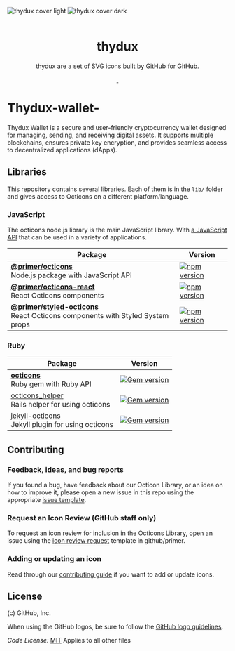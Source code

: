 ![thydux cover light](https://user-images.githubusercontent.com/54012/138925195-5779c51d-ff8c-4264-a914-e64f4843893d.png#gh-light-mode-only)
![thydux cover dark](https://user-images.githubusercontent.com/54012/138925203-80e1afa1-ba54-4731-9525-3c41186663f9.png#gh-dark-mode-only)
<br>
<br>
<h1 align="center">thydux</h1>

<p align="center">thydux are a set of SVG icons built by GitHub for GitHub.</p>

<p align="center">
  <a aria-label="build status" href="https://github.com/primer/octicons/actions/workflows/ci.yml">
    <img alt="" src="https://github.com/primer/octicons/actions/workflows/ci.yml/badge.svg?branch=main&event=push">
  </a>
  <a aria-label="publish status" href="https://github.com/primer/octicons/actions/workflows/publish.yml">
    <img alt="" src="https://github.com/primer/octicons/actions/workflows/publish.yml/badge.svg">
  </a>
</p>

# Thydux-wallet-
Thydux Wallet is a secure and user-friendly cryptocurrency wallet designed for managing, sending, and receiving digital assets. It supports multiple blockchains, ensures private key encryption, and provides seamless access to decentralized applications (dApps).


## Libraries

This repository contains several libraries. Each of them is in the `lib/` folder and gives access to Octicons on a different platform/language.

### JavaScript

The octicons node.js library is the main JavaScript library. With [a JavaScript API](/lib/octicons_node/README.md) that can be used in a variety of applications.

| Package                                                                              | Version                                                                                                                         |
| ------------------------------------------------------------------------------------ | ------------------------------------------------------------------------------------------------------------------------------- |
| **[@primer/octicons](/lib/octicons_node)** <br />Node.js package with JavaScript API | [![npm version](https://img.shields.io/npm/v/@primer/octicons.svg)](https://www.npmjs.org/package/@primer/octicons)             |
| **[@primer/octicons-react](/lib/octicons_react)** <br />React Octicons components    | [![npm version](https://img.shields.io/npm/v/@primer/octicons-react.svg)](https://www.npmjs.org/package/@primer/octicons-react) |
| **[@primer/styled-octicons](/lib/octicons_styled)** <br />React Octicons components with Styled System props    | [![npm version](https://img.shields.io/npm/v/@primer/styled-octicons.svg)](https://www.npmjs.org/package/@primer/styled-octicons) |


### Ruby

| Package                                                                       | Version                                                                                                       |
| ----------------------------------------------------------------------------- | ------------------------------------------------------------------------------------------------------------- |
| **[octicons](/lib/octicons_gem)** <br />Ruby gem with Ruby API                | [![Gem version](https://img.shields.io/gem/v/octicons.svg)](https://rubygems.org/gems/octicons)               |
| [octicons_helper](/lib/octicons_helper)<br />Rails helper for using octicons  | [![Gem version](https://img.shields.io/gem/v/octicons_helper.svg)](https://rubygems.org/gems/octicons_helper) |
| [jekyll-octicons](/lib/octicons_jekyll)<br />Jekyll plugin for using octicons | [![Gem version](https://img.shields.io/gem/v/jekyll-octicons.svg)](https://rubygems.org/gems/jekyll-octicons) |

## Contributing

### Feedback, ideas, and bug reports

If you found a bug, have feedback about our Octicon Library, or an idea on how to improve it, please open a new issue in this repo using the appropriate [issue template](https://github.com/primer/octicons/issues/new/choose).

### Request an Icon Review (GitHub staff only)

To request an icon review for inclusion in the Octicons Library, open an issue using the [icon review request](https://github.com/github/primer/issues/new?assignees=&labels=octicon%2C+request%2C+needs+triage&template=03-icon-request.md&title=%5BIcon+request%5D+) template in github/primer.

### Adding or updating an icon

Read through our [contributing guide](./CONTRIBUTING.md#adding-or-updating-icons) if you want to add or update icons.

## License

(c) GitHub, Inc.

When using the GitHub logos, be sure to follow the [GitHub logo guidelines](https://github.com/logos).

_Code License:_ [MIT](./LICENSE)
Applies to all other files
